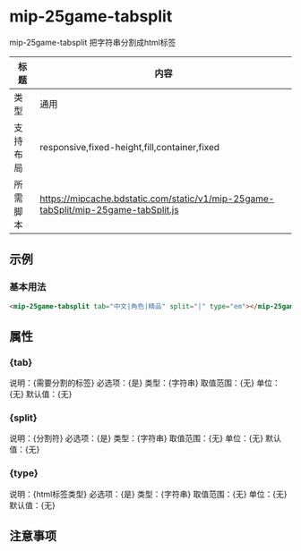 # mip-25game-tabsplit

mip-25game-tabsplit 把字符串分割成html标签

标题|内容
----|----
类型|通用
支持布局|responsive,fixed-height,fill,container,fixed
所需脚本|https://mipcache.bdstatic.com/static/v1/mip-25game-tabSplit/mip-25game-tabSplit.js

## 示例

### 基本用法
```html
<mip-25game-tabsplit tab="中文|角色|精品" split="|" type="em"></mip-25game-tabsplit>
```

## 属性

### {tab}

说明：{需要分割的标签}
必选项：{是}
类型：{字符串}
取值范围：{无}
单位：{无}
默认值：{无}

### {split}

说明：{分割符}
必选项：{是}
类型：{字符串}
取值范围：{无}
单位：{无}
默认值：{无}

### {type}

说明：{html标签类型}
必选项：{是}
类型：{字符串}
取值范围：{无}
单位：{无}
默认值：{无}

## 注意事项

